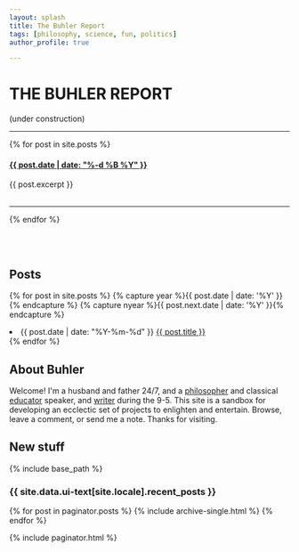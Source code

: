 ```yaml
---
layout: splash
title: The Buhler Report
tags: [philosophy, science, fun, politics]
author_profile: true

---
```


# THE BUHLER REPORT 

(under construction)
<hr>

{% for post in site.posts %}

<div class="post">
    <h4><a class="post-link" href="{{ post.url | prepend: site.baseurl }}">{{ post.date | date: "%-d %B %Y" }}</a></h4>
    <div class="post-excerpt">{{ post.excerpt }}</div>
    <br>
    <hr>
</div>

{% endfor %}



<br>
<br>

## Posts

{% for post in site.posts %}
  {% capture year %}{{ post.date | date: '%Y' }}{% endcapture %}
  {% capture nyear %}{{ post.next.date | date: '%Y' }}{% endcapture %}
  <li><span class="time">{{ post.date | date: "%Y-%m-%d" }}</span> <a href="{{ post.url }}">{{ post.title }}</a></li>
{% endfor %}


<br>

## About Buhler

Welcome! I'm a husband and father 24/7, and a [philosopher](/) and classical [educator](/teaching) speaker, and [writer](http://www.amazon.com/Sola-Scriptura-Dialogue-Keith-Buhler-ebook/dp/B009N27L12/ref=sr_1_9?ie=UTF8&qid=1401301911&sr=8-9&keywords=sola+scriptura) during the 9-5. This site is a sandbox for developing an ecclectic set of projects to enlighten and entertain. Browse, leave a comment, or send me a note. Thanks for visiting.


## New stuff

{% include base_path %}

<h3 class="archive__subtitle">{{ site.data.ui-text[site.locale].recent_posts }}</h3>

{% for post in paginator.posts %}
  {% include archive-single.html %}
{% endfor %}

{% include paginator.html %}
